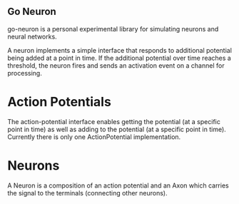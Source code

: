 Go Neuron
---------

go-neuron is a personal experimental library for simulating neurons and
neural networks.

A neuron implements a simple interface that responds to additional
potential being added at a point in time. If the additional potential
over time reaches a threshold, the neuron fires and sends an
activation event on a channel for processing.


Action Potentials
=================

The action-potential interface enables getting the potential (at a specific
point in time) as well as adding to the potential (at a specific point in time).
Currently there is only one ActionPotential implementation.


Neurons
=======

A Neuron is a composition of an action potential and an Axon which carries the
signal to the terminals (connecting other neurons).
